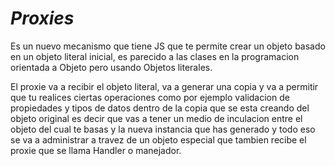 # *Proxies*

Es un nuevo mecanismo que tiene JS que te permite crear un objeto basado en un objeto literal inicial, es parecido a las clases en la programacion orientada a Objeto pero usando Objetos literales.

El proxie va a recibir  el objeto literal, va a generar una copia y va a permitir que tu realices ciertas operaciones como por ejemplo validacion de propiedades y tipos de datos dentro de la copia que se esta creando del objeto original es decir que vas a tener un medio de inculacion entre el objeto del cual te basas y la nueva instancia que has generado y todo eso se va a administrar a travez de un objeto especial que tambien recibe el proxie que se  llama Handler o manejador.